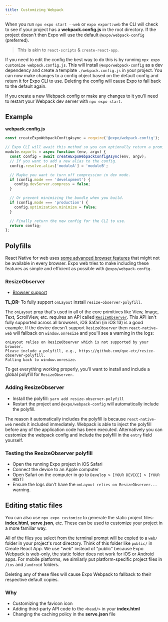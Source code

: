 ```yaml
---
title: Customizing Webpack
---
```


When you run `npx expo start --web` or `expo export:web` the CLI will check to see if your project has a **webpack.config.js** in the root directory. If the project doesn't then Expo will use the default `@expo/webpack-config` (preferred).

> This is akin to `react-scripts` & `create-react-app`.

If you need to edit the config the best way to do this is by running `npx expo customize webpack.config.js`.
This will install `@expo/webpack-config` as a dev dependency and create a template `./webpack.config.js` in your project.
You can now make changes to a config object based on the default config and return it for Expo CLI to use.
Deleting the config will cause Expo to fall back to the default again.

If you create a new Webpack config or make any changes to it you'll need to restart your Webpack dev server with `npx expo start`.

## Example

**webpack.config.js**

```ts
const createExpoWebpackConfigAsync = require('@expo/webpack-config');

// Expo CLI will await this method so you can optionally return a promise.
module.exports = async function (env, argv) {
  const config = await createExpoWebpackConfigAsync(env, argv);
  // If you want to add a new alias to the config.
  config.resolve.alias['moduleA'] = 'moduleB';

  // Maybe you want to turn off compression in dev mode.
  if (config.mode === 'development') {
    config.devServer.compress = false;
  }

  // Or prevent minimizing the bundle when you build.
  if (config.mode === 'production') {
    config.optimization.minimize = false;
  }

  // Finally return the new config for the CLI to use.
  return config;
};
```

## Polyfills

React Native for web uses [some advanced browser features](https://github.com/necolas/react-native-web/blob/e4ed0fd3c863e6c61aa3ea8afeff79b7fa74b461/packages/docs/src/introduction.stories.mdx#install) that might not be available in every browser. Expo web tries to make including these features as simple and efficient as possible with `@expo/webpack-config`.

### ResizeObserver

- [Browser support](https://caniuse.com/#feat=resizeobserver)

**TL;DR:** To fully support `onLayout` install `resize-observer-polyfill`.

The `onLayout` prop that's used in all of the core primitives like View, Image, Text, ScrollView, etc. requires an API called [`ResizeObserver`](https://drafts.csswg.org/resize-observer-1/). This API isn't fully supported across all browsers, iOS Safari (in iOS 13) is a good example. If the device doesn't support `ResizeObserver` then `react-native-web` will fallback on `window.onresize` and you'll see a warning in the logs:

```
onLayout relies on ResizeObserver which is not supported by your browser.
Please include a polyfill, e.g., https://github.com/que-etc/resize-observer-polyfill.
Falling back to window.onresize.
```

To get everything working properly, you'll want to install and include a global polyfill for `ResizeObserver`.

### Adding ResizeObserver

- Install the polyfill: `yarn add resize-observer-polyfill`
- Restart the project and `@expo/webpack-config` will automatically include the polyfill.

The reason it automatically includes the polyfill is because `react-native-web` needs it included immediately. Webpack is able to inject the polyfill before any of the application code has been executed. Alternatively you can customize the webpack config and include the polyfill in the `entry` field yourself.

### Testing the ResizeObserver polyfill

- Open the running Expo project in iOS Safari
- Connect the device to an Apple computer
- Open Safari on the computer in go to `Develop > [YOUR DEVICE] > [YOUR HOST]`
- Ensure the logs don't have the `onLayout relies on ResizeObserver...` warning.

## Editing static files

You can also use `npx expo customize` to generate the static project files: **index.html**, **serve.json**, etc.
These can be used to customize your project in a more familiar way.

All of the files you select from the terminal prompt will be copied to a `web/` folder in your project's root directory. Think of this folder like `public/` in Create React App. We use "web" instead of "public" because Expo Webpack is web-only, the static folder does not work for iOS or Android apps. For mobile platforms, we similarly put platform-specific project files in `/ios` and `/android` folders.

Deleting any of these files will cause Expo Webpack to fallback to their respective default copies.

### Why

- Customizing the favicon icon
- Adding third-party API code to the `<head/>` in your **index.html**
- Changing the caching policy in the **serve.json** file
